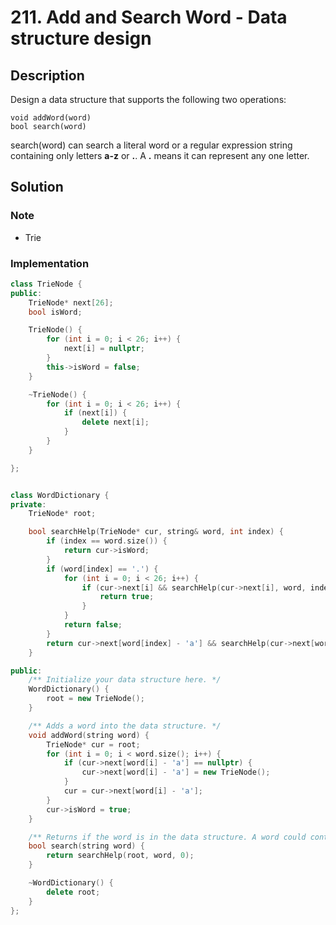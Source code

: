 # 211. Add and Search Word - Data structure design

## Description

Design a data structure that supports the following two operations:

    void addWord(word)
    bool search(word)
search(word) can search a literal word or a regular expression string containing only letters **a-z** or **.**. A **.** means it can represent any one letter.

## Solution

### Note

* Trie

### Implementation

```cpp
class TrieNode {
public:
    TrieNode* next[26];
    bool isWord;

    TrieNode() {
        for (int i = 0; i < 26; i++) {
            next[i] = nullptr;
        }
        this->isWord = false;
    }

    ~TrieNode() {
        for (int i = 0; i < 26; i++) {
            if (next[i]) {
                delete next[i];
            }
        }
    }

};


class WordDictionary {
private:
    TrieNode* root;

    bool searchHelp(TrieNode* cur, string& word, int index) {
        if (index == word.size()) {
            return cur->isWord;
        }
        if (word[index] == '.') {
            for (int i = 0; i < 26; i++) {
                if (cur->next[i] && searchHelp(cur->next[i], word, index + 1)) {
                    return true;
                }
            }
            return false;
        }
        return cur->next[word[index] - 'a'] && searchHelp(cur->next[word[index] - 'a'], word, index + 1);
    }

public:
    /** Initialize your data structure here. */
    WordDictionary() {
        root = new TrieNode();
    }

    /** Adds a word into the data structure. */
    void addWord(string word) {
        TrieNode* cur = root;
        for (int i = 0; i < word.size(); i++) {
            if (cur->next[word[i] - 'a'] == nullptr) {
                cur->next[word[i] - 'a'] = new TrieNode();
            }
            cur = cur->next[word[i] - 'a'];
        }
        cur->isWord = true;
    }

    /** Returns if the word is in the data structure. A word could contain the dot character '.' to represent any one letter. */
    bool search(string word) {
        return searchHelp(root, word, 0);
    }

    ~WordDictionary() {
        delete root;
    }
};
```
